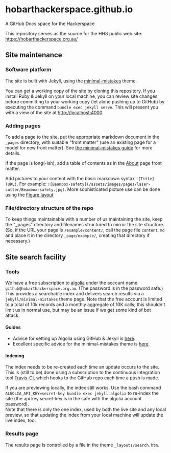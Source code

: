 # hobarthackerspace.github.io
A GitHub Docs space for the Hackerspace

This repository serves as the source for the HHS public web site: <https://hobarthackerspace.org.au/>

## Site maintenance

### Software platform

The site is built with Jekyll, using the [minimal-mistakes](https://github.com/mmistakes/minimal-mistakes/) theme.

You can get a working copy of the site by cloning this repository. If you install Ruby & Jekyll on your local machine, you can review site changes before committing to your working copy (let alone pushing up to GitHub) by executing the command `bundle exec jekyll serve`. This will present you with a view of the site at [http://localhost:4000](http://localhost:4000).

### Adding pages

To add a page to the site, put the appropriate markdown document in the `_pages` directory, 
with suitable "front matter" (use an existing page for a model for new front matter). See [the minimal-mistakes guide](https://mmistakes.github.io/minimal-mistakes/docs/pages/) for more details.

If the page is long(-ish), add a table of contents as in the [About](https://hobarthackerspace.org.au/about/) page front matter.

Add pictures to your content with the basic markdown syntax `![Title](URL)`.
For example: `![Beambox-safety](/assets/images/pages/laser-cutter/Beambox-safety.jpg)`. More sophisticated picture use can be done using the [Figure layout](https://mmistakes.github.io/minimal-mistakes/docs/helpers/#figure)

### File/directory structure of the repo

To keep things maintainable with a number of us maintaining the site, keep the "_pages" directory and filenames structured
to mirror the site structure. (So, if the URL your page is `/example/content/`, call the page file `content.md` 
and place it in the directory `_page/example/`, creating that directory if necessary.)

## Site search facility

### Tools

We have a free subscription to [algolia](https://www.algolia.com/apps/DHEV60939M/dashboard) under the account 
name `github@hobarthackerspace.org.au`. (The password is in the password safe.) This provides a searchable index
and delivers search results via a `jekyll/minimal-mistakes` theme page. Note that the free account is limited to
a total of 10k records and a monthly aggregate of 10K calls; this shouldn't limit us in normal use, but may be an 
issue if we get some kind of bot attack.

#### Guides

- Advice for setting up Algolia using GitHub & Jekyll is 
[here](https://community.algolia.com/jekyll-algolia/github-pages.html). 
- Excellent specific advice for the minimal-mistakes theme is 
[here](https://mmistakes.github.io/minimal-mistakes/docs/configuration/#site-search).

#### Indexing

The index needs to be re-created each time an update occurs to the site. This is (still to be) done using a 
subscription to the continuous integration tool [Travis-CI](https://travis-ci.org/), which hooks to the GitHub
repo each time a push is made. 

If you are previewing locally, the index still works. Use the bash command 
`ALGOLIA_API_KEY=secret-key bundle exec jekyll algolia` to re-index the site 
(the api key secret-key is in the safe with the algolia account password).  
Note that there is only the one index, used by both the live site and any local preview, 
so that updating the index from your local machine will update the live index, too.

### Results page

The results page is controlled by a file in the theme `_layouts/search.htm`.
